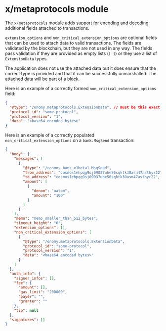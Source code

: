 # x/metaprotocols module

The `x/metaprotocols` module adds support for encoding and decoding additional fields attached to transactions.

`extension_options` and `non_critical_extension_options` are optional fields that can be used to attach data to valid transactions. The fields are validated by the blockchain, but they are not used in any way. The fields pass validation if they are provided as empty lists (`[ ]`) or they use a list of `ExtensionData` types.

The application does not use the attached data but it does ensure that the correct type is provided and that it can be successfully unmarshalled. The attached data will be part of a block.

Here is an example of a correctly formed `non_critical_extension_options` field:

```json
{
  "@type": "/onomy.metaprotocols.ExtensionData", // must be this exact string
  "protocol_id": "some-protocol",
  "protocol_version": "1",
  "data": "<base64 encoded bytes>"
}
```

Here is an example of a correctly populated `non_critical_extension_options` on a `bank.MsgSend` transaction:

```json
{
  "body": {
    "messages": [
      {
        "@type": "/cosmos.bank.v1beta1.MsgSend",
        "from_address": "cosmos1ehpqg9sj09037uhe56sqktk30asn47asthyr22",
        "to_address": "cosmos1ehpqg9sj09037uhe56sqktk30asn47asthyr22",
        "amount": [
          {
            "denom": "uatom",
            "amount": "100"
          }
        ]
      }
    ],
    "memo": "memo_smaller_than_512_bytes",
    "timeout_height": "0",
    "extension_options": [],
    "non_critical_extension_options": [
      {
        "@type": "/onomy.metaprotocols.ExtensionData",
        "protocol_id": "some-protocol",
        "protocol_version": "1",
        "data": "<base64 encoded bytes>"
      }
    ]
  },
  "auth_info": {
    "signer_infos": [],
    "fee": {
      "amount": [],
      "gas_limit": "200000",
      "payer": "",
      "granter": ""
    },
    "tip": null
  },
  "signatures": []
}
```
